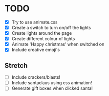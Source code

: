 # TODO   
- [x] Try to use animate.css  
- [x] Create a switch to turn on/off the lights  
- [x] Create lights around the page  
- [x] Create different colour of lights  
- [x] Animate 'Happy christmas' when switched on  
- [x] Include creative emoji's  

## Stretch  
- [ ] Include crackers/blasts!
- [ ] Include santaclaus using css animation!
- [ ] Generate gift boxes when clicked santa!
